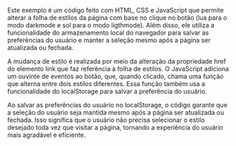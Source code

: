 Este exemplo é um código feito com HTML, CSS e JavaScript que permite alterar a folha de estilos da página com base no clique no botão (lua para o modo darkmode e sol para o modo ligthmode). Além disso, ele utiliza a funcionalidade do armazenamento local do navegador para salvar as preferências do usuário e manter a seleção mesmo após a página ser atualizada ou fechada.

A mudança de estilo é realizada por meio da alteração da propriedade href do elemento link que faz referência à folha de estilos. O JavaScript adiciona um ouvinte de eventos ao botão, que, quando clicado, chama uma função que alterna entre dois estilos diferentes. Essa função também usa a funcionalidade do localStorage para salvar a preferência do usuário.

Ao salvar as preferências do usuário no localStorage, o código garante que a seleção do usuário seja mantida mesmo após a página ser atualizada ou fechada. Isso significa que o usuário não precisa selecionar o estilo desejado toda vez que visitar a página, tornando a experiência do usuário mais agradável e eficiente.
